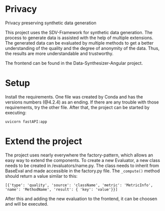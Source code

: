 # Privacy
Privacy preserving synthetic data generation

This project uses the SDV-Framework for synthetic data generation. The process to generate data is assisted with the help of multiple extensions. The generated data can be evaluated by multiple methods to get a better understanding of the quality and the degree of anonymity of the data. Thus, the results are more understandable and trustworthy.

The frontend can be found in the Data-Synthesizer-Angular project.


# Setup
Install the requirements. One file was created by Conda and has the versions numbers (@4.2.4) as an ending. If there are any trouble with those requirements, try the other file. After that, the project can be started by executing:

```
uvicorn fastAPI:app
```

# Extend the project
The project uses nearly everywhere the factory-pattern, which allows an easy way to extend the components. To create a new Evaluator, a new class needs to be created in /evaluators/name.py. The class needs to inherit from BaseEval and made accessible in the factory.py file. The ```_compute()``` method should return a value similar to this: 

```
[{'type': 'quality', 'source': 'className', 'metric': 'MetricInfo', 'name': 'MethodName', 'result': { 'key': 'value'}}] 
```

After this and adding the new evaluation to the frontend, it can be choosen and will be executed.
